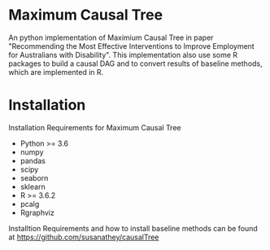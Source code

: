 # Maximum Causal Tree
An python implementation of Maximium Causal Tree in paper "Recommending the Most Effective Interventions to Improve Employment for Australians with Disability". This implementation also use some R packages to build a causal DAG and to convert results of baseline methods, which are implemented in R.

# Installation
Installation Requirements for Maximum Causal Tree

* Python >= 3.6
* numpy
* pandas
* scipy
* seaborn
* sklearn
* R >= 3.6.2
* pcalg
* Rgraphviz

Installtion Requirements and how to install baseline methods can be found at https://github.com/susanathey/causalTree
